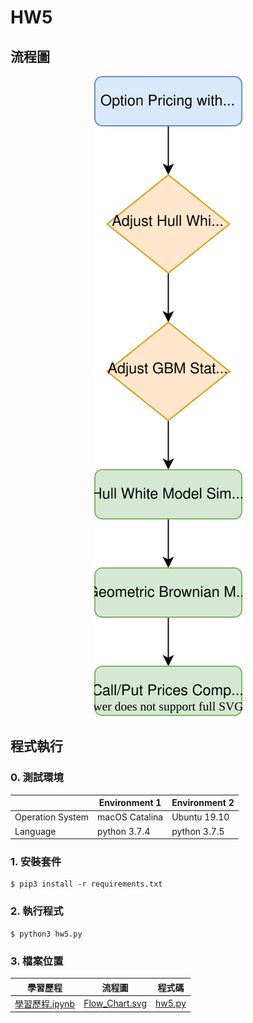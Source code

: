 # HW5

## 流程圖

<p align="center">
    <img src="Flow_Chart.svg"/>
</p>

## 程式執行

### 0. 測試環境

|  | Environment 1 | Environment 2 |
| ------------- | ------------- | ------------- |
| Operation System | macOS Catalina | Ubuntu 19.10 |
| Language | python 3.7.4 | python 3.7.5 |

### 1. 安裝套件

    $ pip3 install -r requirements.txt

### 2. 執行程式

    $ python3 hw5.py

### 3. 檔案位置

| 學習歷程 | 流程圖 | 程式碼
| ------------- | ------------- | ------------- |
| [學習歷程.ipynb]() | [Flow_Chart.svg]() | [hw5.py]() |
